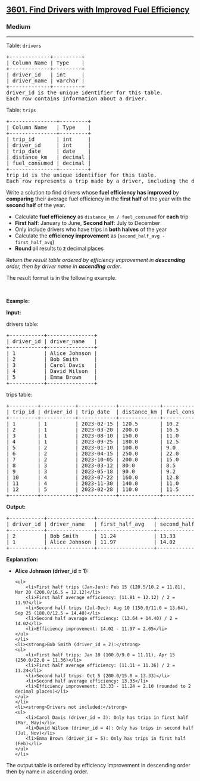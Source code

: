 <h2><a href="https://leetcode.com/problems/find-drivers-with-improved-fuel-efficiency">3601. Find Drivers with Improved Fuel Efficiency</a></h2><h3>Medium</h3><hr><p>Table: <code>drivers</code></p>

<pre>
+-------------+---------+
| Column Name | Type    |
+-------------+---------+
| driver_id   | int     |
| driver_name | varchar |
+-------------+---------+
driver_id is the unique identifier for this table.
Each row contains information about a driver.
</pre>

<p>Table: <code>trips</code></p>

<pre>
+---------------+---------+
| Column Name   | Type    |
+---------------+---------+
| trip_id       | int     |
| driver_id     | int     |
| trip_date     | date    |
| distance_km   | decimal |
| fuel_consumed | decimal |
+---------------+---------+
trip_id is the unique identifier for this table.
Each row represents a trip made by a driver, including the distance traveled and fuel consumed for that trip.
</pre>

<p>Write a solution to find drivers whose <strong>fuel efficiency has improved</strong> by <strong>comparing</strong> their average fuel efficiency in the<strong> first half</strong> of the year with the <strong>second half</strong> of the year.</p>

<ul>
	<li>Calculate <strong>fuel efficiency</strong> as <code>distance_km / fuel_consumed</code> for <strong>each</strong> trip</li>
	<li><strong>First half</strong>: January to June, <strong>Second half</strong>: July to December</li>
	<li>Only include drivers who have trips in <strong>both halves</strong> of the year</li>
	<li>Calculate the <strong>efficiency improvement</strong> as (<code>second_half_avg - first_half_avg</code>)</li>
	<li><strong>Round </strong>all<strong> </strong>results<strong> </strong>to<strong> <code>2</code> </strong>decimal<strong> </strong>places</li>
</ul>

<p>Return <em>the result table ordered by efficiency improvement in <strong>descending</strong> order, then by driver name in <strong>ascending</strong> order</em>.</p>

<p>The result format is in the following example.</p>

<p>&nbsp;</p>
<p><strong class="example">Example:</strong></p>

<div class="example-block">
<p><strong>Input:</strong></p>

<p>drivers table:</p>

<pre class="example-io">
+-----------+---------------+
| driver_id | driver_name   |
+-----------+---------------+
| 1         | Alice Johnson |
| 2         | Bob Smith     |
| 3         | Carol Davis   |
| 4         | David Wilson  |
| 5         | Emma Brown    |
+-----------+---------------+
</pre>

<p>trips table:</p>

<pre class="example-io">
+---------+-----------+------------+-------------+---------------+
| trip_id | driver_id | trip_date  | distance_km | fuel_consumed |
+---------+-----------+------------+-------------+---------------+
| 1       | 1         | 2023-02-15 | 120.5       | 10.2          |
| 2       | 1         | 2023-03-20 | 200.0       | 16.5          |
| 3       | 1         | 2023-08-10 | 150.0       | 11.0          |
| 4       | 1         | 2023-09-25 | 180.0       | 12.5          |
| 5       | 2         | 2023-01-10 | 100.0       | 9.0           |
| 6       | 2         | 2023-04-15 | 250.0       | 22.0          |
| 7       | 2         | 2023-10-05 | 200.0       | 15.0          |
| 8       | 3         | 2023-03-12 | 80.0        | 8.5           |
| 9       | 3         | 2023-05-18 | 90.0        | 9.2           |
| 10      | 4         | 2023-07-22 | 160.0       | 12.8          |
| 11      | 4         | 2023-11-30 | 140.0       | 11.0          |
| 12      | 5         | 2023-02-28 | 110.0       | 11.5          |
+---------+-----------+------------+-------------+---------------+
</pre>

<p><strong>Output:</strong></p>

<pre class="example-io">
+-----------+---------------+------------------+-------------------+------------------------+
| driver_id | driver_name   | first_half_avg   | second_half_avg   | efficiency_improvement |
+-----------+---------------+------------------+-------------------+------------------------+
| 2         | Bob Smith     | 11.24            | 13.33             | 2.10                   |
| 1         | Alice Johnson | 11.97            | 14.02             | 2.05                   |
+-----------+---------------+------------------+-------------------+------------------------+
</pre>

<p><strong>Explanation:</strong></p>

<ul>
	<li><strong>Alice Johnson (driver_id = 1):</strong>

	<ul>
		<li>First half trips (Jan-Jun): Feb 15 (120.5/10.2 = 11.81), Mar 20 (200.0/16.5 = 12.12)</li>
		<li>First half average efficiency: (11.81 + 12.12) / 2 = 11.97</li>
		<li>Second half trips (Jul-Dec): Aug 10 (150.0/11.0 = 13.64), Sep 25 (180.0/12.5 = 14.40)</li>
		<li>Second half average efficiency: (13.64 + 14.40) / 2 = 14.02</li>
		<li>Efficiency improvement: 14.02 - 11.97 = 2.05</li>
	</ul>
	</li>
	<li><strong>Bob Smith (driver_id = 2):</strong>
	<ul>
		<li>First half trips: Jan 10 (100.0/9.0 = 11.11), Apr 15 (250.0/22.0 = 11.36)</li>
		<li>First half average efficiency: (11.11 + 11.36) / 2 = 11.24</li>
		<li>Second half trips: Oct 5 (200.0/15.0 = 13.33)</li>
		<li>Second half average efficiency: 13.33</li>
		<li>Efficiency improvement: 13.33 - 11.24 = 2.10 (rounded to 2 decimal places)</li>
	</ul>
	</li>
	<li><strong>Drivers not included:</strong>
	<ul>
		<li>Carol Davis (driver_id = 3): Only has trips in first half (Mar, May)</li>
		<li>David Wilson (driver_id = 4): Only has trips in second half (Jul, Nov)</li>
		<li>Emma Brown (driver_id = 5): Only has trips in first half (Feb)</li>
	</ul>
	</li>
</ul>

<p>The output table is ordered by efficiency improvement in descending order then by name in ascending order.</p>
</div>
